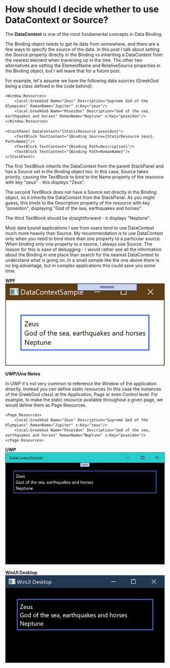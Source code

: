 # How should I decide whether to use DataContext or Source?

The **DataContext** is one of the most fundamental concepts in Data Binding. 

The Binding object needs to get its data from somewhere, and there are a few ways to specify the source of the data. In this post I talk about setting the Source property directly in the Binding vs inheriting a DataContext from the nearest element when traversing up in the tree. The other two alternatives are setting the ElementName and RelativeSource properties in the Binding object, but I will leave that for a future post.

For example, let's assume we have the following data sources (GreekGod being a class defined in the code behind):

    <Window.Resources>
        <local:GreekGod Name="Zeus" Description="Supreme God of the Olympians" RomanName="Jupiter" x:Key="zeus"/>
        <local:GreekGod Name="Poseidon" Description="God of the sea, earthquakes and horses" RomanName="Neptune" x:Key="poseidon"/>
    </Window.Resources>

    <StackPanel DataContext="{StaticResource poseidon}">
        <TextBlock TextContent="{Binding Source={StaticResource zeus}, Path=Name}"/>
        <TextBlock TextContent="{Binding Path=Description}"/>
        <TextBlock TextContent="{Binding Path=RomanName}"/>
    </StackPanel>

The first TextBlock inherits the DataContext from the parent StackPanel and has a Source set in the Binding object too. In this case, Source takes priority, causing the TextBlock to bind to the Name property of the resource with key "zeus" - this displays "Zeus".

The second TextBlock does not have a Source set directly in the Binding object, so it inherits the DataContext from the StackPanel. As you might guess, this binds to the Description property of the resource with key "poseidon", displaying "God of the sea, earthquakes and horses".

The third TextBlock should be straightforward - it displays "Neptune".

Most data bound applications I see from users tend to use DataContext much more heavily than Source. My recommendation is to use DataContext only when you need to bind more than one property to a particular source. When binding only one property to a source, I always use Source. The reason for this is ease of debugging - I would rather see all the information about the Binding in one place than search for the nearest DataContext to understand what is going on. In a small sample like the one above there is no big advantage, but in complex applications this could save you some time.

**WPF**
![](Images/DataContext.PNG)


**UWP/Uno Notes**

In UWP it's not very common to reference the Window of the application directly. Instead you can define static resources (in this case the instances of the GreekGod class) at the Application, Page or even Control level. For example, to make the static resource available throughout a given page, we would define them as Page Resources.

    <Page.Resources>
        <local:GreekGod Name="Zeus" Description="Supreme God of the Olympians" RomanName="Jupiter" x:Key="zeus"/>
        <local:GreekGod Name="Poseidon" Description="God of the sea, earthquakes and horses" RomanName="Neptune" x:Key="poseidon"/>
    </Page.Resources>

**UWP**
![](Images/DataContext-uno.PNG)

**WinUI Desktop**
![](Images/DataContext-desktop.PNG)